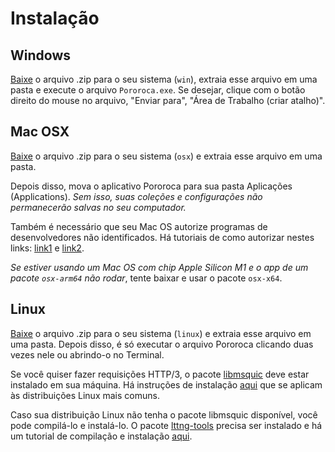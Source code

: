 # Instalação

## Windows

[Baixe](https://github.com/alexandrehtrb/Pororoca/releases) o arquivo .zip para o seu sistema (`win`), extraia esse arquivo em uma pasta e execute o arquivo `Pororoca.exe`. Se desejar, clique com o botão direito do mouse no arquivo, "Enviar para", "Área de Trabalho (criar atalho)".

## Mac OSX

[Baixe](https://github.com/alexandrehtrb/Pororoca/releases) o arquivo .zip para o seu sistema (`osx`) e extraia esse arquivo em uma pasta.

Depois disso, mova o aplicativo Pororoca para sua pasta Aplicações (Applications). *Sem isso, suas coleções e configurações não permanecerão salvas no seu computador.*

Também é necessário que seu Mac OS autorize programas de desenvolvedores não identificados. Há tutoriais de como autorizar nestes links: [link1](https://macmagazine.com.br/post/2021/09/20/como-instalar-apps-de-desenvolvedores-nao-identificados-no-mac/) e [link2](https://support.apple.com/pt-br/guide/mac-help/mh40616/mac).

*Se estiver usando um Mac OS com chip Apple Silicon M1 e o app de um pacote `osx-arm64` não rodar*, tente baixar e usar o pacote `osx-x64`.

## Linux

[Baixe](https://github.com/alexandrehtrb/Pororoca/releases) o arquivo .zip para o seu sistema (`linux`) e extraia esse arquivo em uma pasta. Depois disso, é só executar o arquivo Pororoca clicando duas vezes nele ou abrindo-o no Terminal.

Se você quiser fazer requisições HTTP/3, o pacote [libmsquic](https://github.com/microsoft/msquic) deve estar instalado em sua máquina. Há instruções de instalação [aqui](https://docs.microsoft.com/pt-br/aspnet/core/fundamentals/servers/kestrel/http3?view=aspnetcore-6.0#linux) que se aplicam às distribuições Linux mais comuns.

Caso sua distribuição Linux não tenha o pacote libmsquic disponível, você pode compilá-lo e instalá-lo. O pacote [lttng-tools](https://github.com/giraldeau/lttng-tools) precisa ser instalado e há um tutorial de compilação e instalação [aqui](https://github.com/microsoft/msquic/discussions/2318#discussioncomment-2015375).

